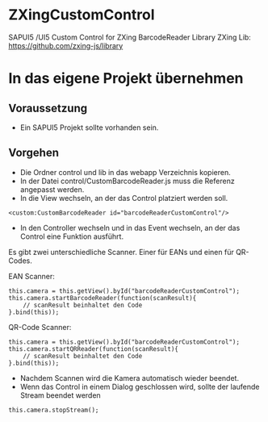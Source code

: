 # ZXingCustomControl
SAPUI5 /UI5 Custom Control for ZXing BarcodeReader Library 
ZXing Lib: https://github.com/zxing-js/library

# In das eigene Projekt übernehmen

## Voraussetzung

* Ein SAPUI5 Projekt sollte vorhanden sein.

## Vorgehen

* Die Ordner control und lib in das webapp Verzeichnis kopieren.
* In der Datei control/CustomBarcodeReader.js muss die Referenz angepasst werden.
* In die View wechseln, an der das Control platziert werden soll.

```
<custom:CustomBarcodeReader id="barcodeReaderCustomControl"/>
```

* In den Controller wechseln und in das Event wechseln, an der das Control eine Funktion ausführt.

Es gibt zwei unterschiedliche Scanner. Einer für EANs und einen für QR-Codes. 

EAN Scanner: 
```
this.camera = this.getView().byId("barcodeReaderCustomControl");
this.camera.startBarcodeReader(function(scanResult){
    // scanResult beinhaltet den Code
}.bind(this));	
```

QR-Code Scanner:
```
this.camera = this.getView().byId("barcodeReaderCustomControl");
this.camera.startQRReader(function(scanResult){
    // scanResult beinhaltet den Code
}.bind(this));	
```

* Nachdem Scannen wird die Kamera automatisch wieder beendet. 
* Wenn das Control in einem Dialog geschlossen wird, sollte der laufende Stream beendet werden

```
this.camera.stopStream();
```
